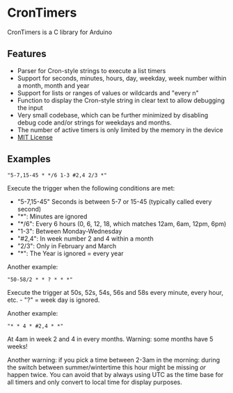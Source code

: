 # CronTimers

CronTimers is a C library for Arduino

## Features

* Parser for Cron-style strings to execute a list timers
* Support for seconds, minutes, hours, day, weekday, week number within a month, month and year
* Support for lists or ranges of values or wildcards and "every n"
* Function to display the Cron-style string in clear text to allow debugging the input
* Very small codebase, which can be further minimized by disabling debug code and/or strings for weekdays and months.
* The number of active timers is only limited by the memory in the device
* [MIT License](https://en.wikipedia.org/wiki/MIT_License)

## Examples

    "5-7,15-45 * */6 1-3 #2,4 2/3 *"

Execute the trigger when the following conditions are met:

* "5-7,15-45" Seconds is between 5-7 or 15-45 (typically called every second)
* "*": Minutes are ignored
* "*/6": Every 6 hours (0, 6, 12, 18, which matches 12am, 6am, 12pm, 6pm)
* "1-3": Between Monday-Wednesday
* "#2,4": In week number 2 and 4 within a month
* "2/3": Only in February and March 
* "*": The Year is ignored = every year

Another example:

    "50-58/2 * * ? * * *"

Execute the trigger at 50s, 52s, 54s, 56s and 58s every minute, every hour, etc. - "?" = week day is ignored.

Another example:

    "* * 4 * #2,4 * *"

At 4am in week 2 and 4 in every months. Warning: some months have 5 weeks!

Another warning: if you pick a time between 2-3am in the morning: during the switch between summer/wintertime this hour might be missing _or_ happen twice. You can avoid that by always using UTC as the time base for all timers and only convert to local time for display purposes.